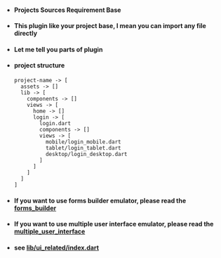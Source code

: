 + #### Projects Sources Requirement Base

+ #### This plugin like your project base, I mean you can import any file directly

+ #### Let me tell you parts of plugin

+ #### project structure
      project-name -> [
        assets -> []
        lib -> [
          components -> []
          views -> [
            home -> []
            login -> [
              login.dart
              components -> []
              views -> [
                mobile/login_mobile.dart
                tablet/login_tablet.dart
                desktop/login_desktop.dart
              ]
            ]
          ]
        ]
      ]

+ #### If you want to use forms builder emulator, please read the [forms_builder](https://github.com/plugcreator2002/psr_base/blob/main/lib/plugin_emulators/forms_builder/README.md)

+ #### If you want to use multiple user interface emulator, please read the [multiple_user_interface](https://github.com/plugcreator2002/psr_base/blob/main/lib/plugin_emulators/multiple_user_interface/README.md)

+ #### see [lib/ui_related/index.dart](https://github.com/plugcreator2002/psr_base/tree/main/lib/ui_related/index.dart) 
